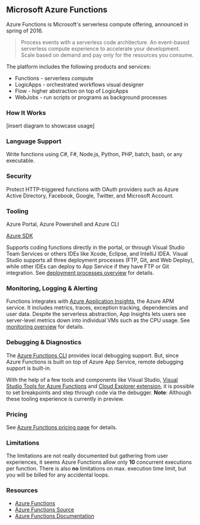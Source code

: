 ## Microsoft Azure Functions

Azure Functions is Microsoft's serverless compute offering, announced in spring of 2016.

> Process events with a serverless code architecture. An event-based serverless compute experience to accelerate your development. Scale based on demand and pay only for the resources you consume.

The platform includes the following products and services:

* Functions - serverless compute
* LogicApps - orchestrated workflows visual designer
* Flow - higher abstraction on top of LogicApps
* WebJobs - run scripts or programs as background processes

### How It Works

[insert diagram to showcase usage]

### Language Support

Write functions using C#, F#, Node.js, Python, PHP, batch, bash, or any executable.

### Security

Protect HTTP-triggered functions with OAuth providers such as Azure Active Directory, Facebook, Google, Twitter, and Microsoft Account.

### Tooling

Azure Portal, Azure Powershell and Azure CLI

[Azure SDK](https://azure.microsoft.com/downloads/)

Supports coding functions directly in the portal, or through Visual Studio Team Services or others IDEs like Xcode, Eclipse, and IntelliJ IDEA. Visual Studio supports all three deployment processes (FTP, Git, and Web Deploy), while other IDEs can deploy to App Service if they have FTP or Git integration. See [deployment processes overview](https://docs.microsoft.com/en-us/azure/app-service-web/web-sites-deploy#overview) for details.

### Monitoring, Logging & Alerting

Functions integrates with [Azure Application Insights](https://docs.microsoft.com/en-us/azure/application-insights/app-insights-overview), the Azure APM service. It includes metrics, traces, exception tracking, dependencies and user data. Despite the serverless abstraction, App Insights lets users see server-level metrics down into individual VMs such as the CPU usage. See [monitoring overview](https://docs.microsoft.com/en-us/azure/app-service-web/web-sites-monitor) for details.

### Debugging & Diagnostics

The [Azure Functions CLI](https://www.npmjs.com/package/azure-functions-cli) provides local debugging support. But, since Azure Functions is built on top of Azure App Service, remote debugging support is built-in.

With the help of a few tools and components like Visual Studio, [Visual Studio Tools for Azure Functions](https://blogs.msdn.microsoft.com/webdev/2016/12/01/visual-studio-tools-for-azure-functions/) and [Cloud Explorer extension](https://marketplace.visualstudio.com/items?itemName=MicrosoftCloudExplorer.CloudExplorerforVisualStudio2015), it is possible to set breakpoints and step through code via the debugger. 
**Note**: Although these tooling experience is currently in preview.


### Pricing

See [Azure Functions pricing page](https://azure.microsoft.com/en-us/pricing/details/functions/) for details.

### Limitations

The limitations are not really documented but gathering from user experiences, it seems Azure Functions allow only **10** concurrent executions per function. There is also **no** limitations on max. execution time limit, but you will be billed for any accidental loops.

### Resources

* [Azure Functions](https://azure.microsoft.com/en-us/services/functions/)
* [Azure Functions Source](https://github.com/Azure/Azure-Functions/)
* [Azure Functions Documentation](https://docs.microsoft.com/en-us/azure/azure-functions/)